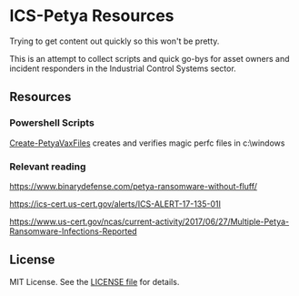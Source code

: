 ICS-Petya Resources
=================

Trying to get content out quickly so this won't be pretty.

This is an attempt to collect scripts and quick go-bys for asset owners and incident responders in the Industrial Control Systems sector.

## Resources
### Powershell Scripts
[Create-PetyaVaxFiles](/PS1/Create-PetyaVaxFiles.ps1) creates and verifies magic perfc files in c:\windows

### Relevant reading
https://www.binarydefense.com/petya-ransomware-without-fluff/

https://ics-cert.us-cert.gov/alerts/ICS-ALERT-17-135-01I

https://www.us-cert.gov/ncas/current-activity/2017/06/27/Multiple-Petya-Ransomware-Infections-Reported


## License

MIT License. See the [LICENSE file](/LICENSE) for details.

